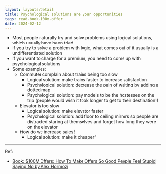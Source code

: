```yaml
---
layout: layouts/detail
title: Psychological solutions are your opportunities
tags: read-book-100m-offer
date: 2024-02-12
---
```

- Most people naturally try and solve problems using logical solutions, which usually have been tried
- If you try to solve a problem with logic, what comes out of it usually is a undifferentiated solution
- If you want to charge for a premium, you need to come up with psychological solutions
- Some examples:
    - Commuter complain about trains being too slow
        - Logical solution: make trains faster to increase satisfaction
        - Psychological solution: decrease the pain of waiting by adding a dotted map
        - Psychological solution: pay models to be the hostesses on the trip (people would wish it took longer to get to their destination!)
    - Elevator is too slow
        - Logical solution: make elevator faster
        - Psychological solution: add floor to ceiling mirrors so people are distracted staring at themselves and forget how long they were on the elevator
    - How do we increase sales?
        - Logical solution: make it cheaper”

---

Ref:
- <a href="https://www.amazon.com/100M-Offers-People-Stupid-Saying-ebook/dp/B099QVG1H8" target="_blank">Book: $100M Offers: How To Make Offers So Good People Feel Stupid Saying No by Alex Hormozi</a>